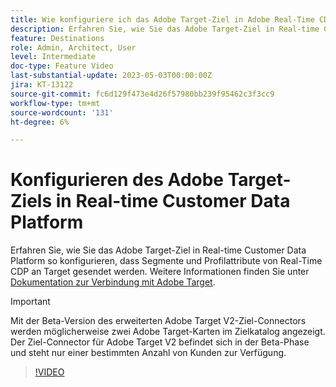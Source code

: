```yaml
---
title: Wie konfiguriere ich das Adobe Target-Ziel in Adobe Real-Time CDP?
description: Erfahren Sie, wie Sie das Adobe Target-Ziel in Real-time Customer Data Platform so konfigurieren, dass Segmente und Profilattribute von Real-Time CDP an Target gesendet werden.
feature: Destinations
role: Admin, Architect, User
level: Intermediate
doc-type: Feature Video
last-substantial-update: 2023-05-03T00:00:00Z
jira: KT-13122
source-git-commit: fc6d129f473e4d26f57980bb239f95462c3f3cc9
workflow-type: tm+mt
source-wordcount: '131'
ht-degree: 6%

---
```


# Konfigurieren des Adobe Target-Ziels in Real-time Customer Data Platform

Erfahren Sie, wie Sie das Adobe Target-Ziel in Real-time Customer Data Platform so konfigurieren, dass Segmente und Profilattribute von Real-Time CDP an Target gesendet werden. Weitere Informationen finden Sie unter [Dokumentation zur Verbindung mit Adobe Target](https://experienceleague.adobe.com/docs/experience-platform/destinations/catalog/personalization/adobe-target-connection.html?lang=de).

>[!IMPORTANT]
>
>Mit der Beta-Version des erweiterten Adobe Target V2-Ziel-Connectors werden möglicherweise zwei Adobe Target-Karten im Zielkatalog angezeigt. Der Ziel-Connector für Adobe Target V2 befindet sich in der Beta-Phase und steht nur einer bestimmten Anzahl von Kunden zur Verfügung.

>[!VIDEO](https://video.tv.adobe.com/v/3418799/?learn=on)
